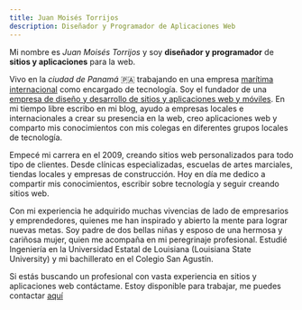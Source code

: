 ```yaml
---
title: Juan Moisés Torrijos
description: Diseñador y Programador de Aplicaciones Web
---
```

Mi nombre es *Juan Moisés Torrijos* y soy **diseñador y programador** de **sitios y aplicaciones** para la web.

Vivo en la *ciudad de Panamá* 🇵🇦 trabajando en una empresa [marítima internacional](https://intermaritime.org/) como encargado de tecnología. Soy el fundador de una [empresa de diseño y desarrollo de sitios y aplicaciones web y móviles](https://digiartes.com). En mi tiempo libre escribo en mi blog, ayudo a empresas locales e internacionales a crear su presencia en la web, creo aplicaciones web y comparto mis conocimientos con mis colegas en diferentes grupos locales de tecnología.

Empecé mi carrera en el 2009, creando sitios web personalizados para todo tipo de clientes. Desde clínicas especializadas, escuelas de artes marciales, tiendas locales y empresas de construcción. Hoy en día me dedico a compartir mis conocimientos, escribir sobre tecnología y seguir creando sitios web.

Con mi experiencia he adquirido muchas vivencias de lado de empresarios y emprendedores, quienes me han inspirado y abierto la mente para lograr nuevas metas. Soy padre de dos bellas niñas y esposo de una hermosa y cariñosa mujer, quien me acompaña en mi peregrinaje profesional. Estudié Ingeniería en la Universidad Estatal de Louisiana (Louisiana State University) y mi bachillerato en el Colegio San Agustín.

Si estás buscando un profesional con vasta experiencia en sitios y aplicaciones web contáctame. Estoy disponible para trabajar, me puedes contactar [aquí](/contactame)